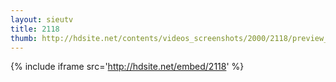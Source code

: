 ```yaml
---
layout: sieutv
title: 2118
thumb: http://hdsite.net/contents/videos_screenshots/2000/2118/preview_360p.mp4.jpg
---
```

{% include iframe src='http://hdsite.net/embed/2118' %}
 

